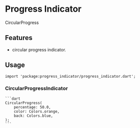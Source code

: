 # Progress Indicator

CircularProgress

## Features  
  
 - circular progress indicator.

## Usage

    import 'package:progress_indicator/progress_indicator.dart';

### CircularProgressIndicator

    ```dart
    CircularProgress(
        percentage: 50.0,
        color: Colors.orange,
        back: Colors.blue,
    );
    ```